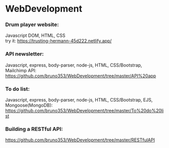 # WebDevelopment

### Drum player website:
Javascript DOM, HTML, CSS </br>
try it: https://trusting-hermann-45d222.netlify.app/

### API newsletter:
Javascript, express, body-parser, node-js, HTML, CSS/Bootstrap, Mailchimp API:
https://github.com/bruno353/WebDevelopment/tree/master/API%20app

### To do list:
Javascript, express, body-parser, node-js, HTML, CSS/Bootstrap, EJS, Mongoose(MongoDB):
https://github.com/bruno353/WebDevelopment/tree/master/To%20do%20list

### Building a RESTful API:
https://github.com/bruno353/WebDevelopment/tree/master/RESTfulAPI
